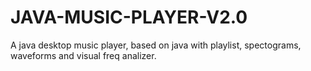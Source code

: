 # JAVA-MUSIC-PLAYER-V2.0
A java desktop music player, based on java with playlist, spectograms, waveforms and visual freq analizer. 

